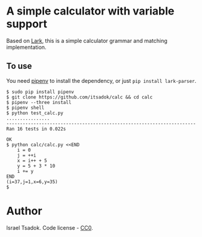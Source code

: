# A simple calculator with variable support

Based on [Lark](https://github.com/erezsh/lark), this is a simple calculator grammar and matching implementation.

## To use

You need [pipenv](http://pipenv.org/) to install the dependency, or just `pip install lark-parser`.

```shell
$ sudo pip install pipenv
$ git clone https://github.com/itsadok/calc && cd calc
$ pipenv --three install 
$ pipenv shell
$ python test_calc.py
................
----------------------------------------------------------------------
Ran 16 tests in 0.022s

OK
$ python calc/calc.py <<END
	i = 0
	j = ++i
	x = i++ + 5
	y = 5 + 3 * 10
	i += y
END
(i=37,j=1,x=6,y=35)
$
```

# Author

Israel Tsadok. Code license - [CC0](http://creativecommons.org/publicdomain/zero/1.0/).

